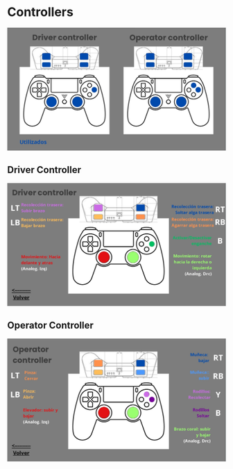 # Controllers

![Driver Controller](./assets/Controllers.jpeg)

## Driver Controller

![Driver Controller](./assets/Driver_Controller.jpeg)

## Operator Controller

![Driver Controller](./assets/Operator_Controller.jpeg)